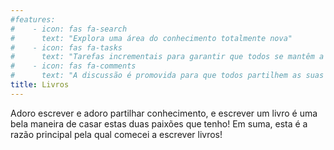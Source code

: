 ```yaml
---
#features:
#    - icon: fas fa-search
#      text: "Explora uma área do conhecimento totalmente nova"
#    - icon: fas fa-tasks
#      text: "Tarefas incrementais para garantir que todos se mantêm a par do grupo"
#    - icon: fas fa-comments
#      text: "A discussão é promovida para que todos partilhem as suas ideias"
title: Livros
---
```


Adoro escrever e adoro
partilhar conhecimento,
e escrever um livro é uma bela maneira de casar estas duas paixões
que tenho!
Em suma, esta é a razão principal pela qual comecei a escrever livros!
